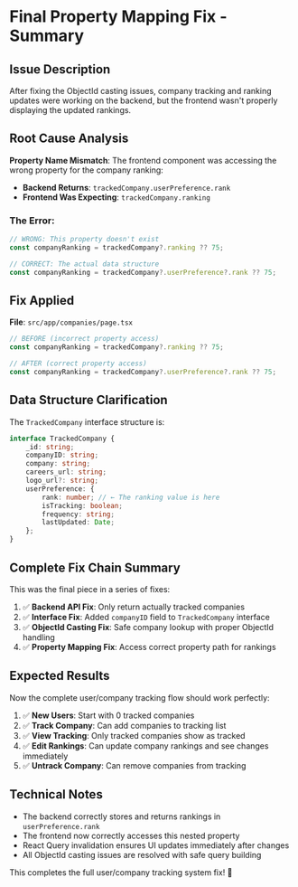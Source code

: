 # Final Property Mapping Fix - Summary

## Issue Description

After fixing the ObjectId casting issues, company tracking and ranking updates were working on the backend, but the frontend wasn't properly displaying the updated rankings.

## Root Cause Analysis

**Property Name Mismatch**: The frontend component was accessing the wrong property for the company ranking:

- **Backend Returns**: `trackedCompany.userPreference.rank`
- **Frontend Was Expecting**: `trackedCompany.ranking`

### The Error:

```typescript
// WRONG: This property doesn't exist
const companyRanking = trackedCompany?.ranking ?? 75;

// CORRECT: The actual data structure
const companyRanking = trackedCompany?.userPreference?.rank ?? 75;
```

## Fix Applied

**File**: `src/app/companies/page.tsx`

```typescript
// BEFORE (incorrect property access)
const companyRanking = trackedCompany?.ranking ?? 75;

// AFTER (correct property access)
const companyRanking = trackedCompany?.userPreference?.rank ?? 75;
```

## Data Structure Clarification

The `TrackedCompany` interface structure is:

```typescript
interface TrackedCompany {
	_id: string;
	companyID: string;
	company: string;
	careers_url: string;
	logo_url?: string;
	userPreference: {
		rank: number; // ← The ranking value is here
		isTracking: boolean;
		frequency: string;
		lastUpdated: Date;
	};
}
```

## Complete Fix Chain Summary

This was the final piece in a series of fixes:

1. ✅ **Backend API Fix**: Only return actually tracked companies
2. ✅ **Interface Fix**: Added `companyID` field to `TrackedCompany` interface
3. ✅ **ObjectId Casting Fix**: Safe company lookup with proper ObjectId handling
4. ✅ **Property Mapping Fix**: Access correct property path for rankings

## Expected Results

Now the complete user/company tracking flow should work perfectly:

1. ✅ **New Users**: Start with 0 tracked companies
2. ✅ **Track Company**: Can add companies to tracking list
3. ✅ **View Tracking**: Only tracked companies show as tracked
4. ✅ **Edit Rankings**: Can update company rankings and see changes immediately
5. ✅ **Untrack Company**: Can remove companies from tracking

## Technical Notes

- The backend correctly stores and returns rankings in `userPreference.rank`
- The frontend now correctly accesses this nested property
- React Query invalidation ensures UI updates immediately after changes
- All ObjectId casting issues are resolved with safe query building

This completes the full user/company tracking system fix! 🎉
